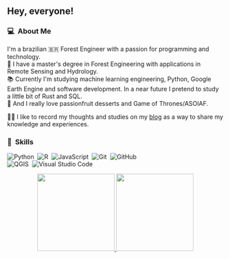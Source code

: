 <h2>Hey, everyone!</h2>

### 💻 &nbsp;About Me
I'm a brazilian 🇧🇷 Forest Engineer with a passion for programming and technology.  
🌳 I have a master's degree in Forest Engineering with applications in Remote Sensing and Hydrology.  
📚 Currently I'm studying machine learning engineering, Python, Google Earth Engine and software development. In a near future I pretend to study a little bit of Rust and SQL.  
🥰 And I really love passionfruit desserts and Game of Thrones/ASOIAF.  

✍🏽 I like to record my thoughts and studies on my [blog](https://theilonmacedo.netlify.app/) as a way to share my knowledge and experiences.  

### 💪 &nbsp;Skills

![Python](https://img.shields.io/badge/-Python-05122A?style=flat&logo=python)&nbsp; 
![R](https://img.shields.io/badge/-R-05122A?style=flat&logo=R)&nbsp; 
![JavaScript](https://img.shields.io/badge/-JavaScript-05122A?style=flat&logo=javascript&logoColor=ffe633)&nbsp; 
![Git](https://img.shields.io/badge/-Git-05122A?style=flat&logo=git)&nbsp;
![GitHub](https://img.shields.io/badge/-GitHub-05122A?style=flat&logo=github)&nbsp;  
![QGIS](https://img.shields.io/badge/-QGIS-05122A?style=flat&logo=qgis)&nbsp; 
![Visual Studio Code](https://img.shields.io/badge/-Visual%20Studio%20Code-05122A?style=flat&logo=visual-studio-code&logoColor=007ACC)&nbsp;  

<p align="center">
<a href="https://github.com/TheilonMacedo">
  <img height="180em" src="https://github-readme-stats-eight-theta.vercel.app/api?username=TheilonMacedo&show_icons=true&theme=algolia&include_all_commits=true&count_private=true"/>
  <img height="180em" src="https://github-readme-stats-eight-theta.vercel.app/api/top-langs/?username=TheilonMacedo&layout=compact&langs_count=8&theme=algolia"/>
</a>
</p>  
